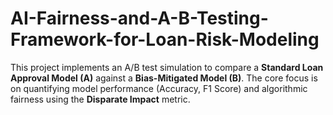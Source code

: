 # AI-Fairness-and-A-B-Testing-Framework-for-Loan-Risk-Modeling
This project implements an A/B test simulation to compare a **Standard Loan Approval Model (A)** against a **Bias-Mitigated Model (B)**. The core focus is on quantifying model performance (Accuracy, F1 Score) and algorithmic fairness using the **Disparate Impact** metric.
